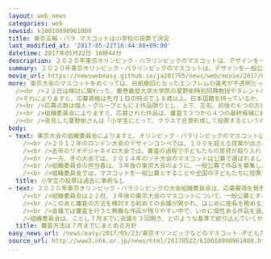 ```yaml
---
layout: web_news
categories: web
newsid: k10010990961000
title: 東京五輪・パラ マスコットは小学校の投票で決定
last_modified_at: '2017-05-22T16:44:00+09:00'
datetime: 2017年05月22日 16時44分
description: ２０２０年東京オリンピック・パラリンピックのマスコットは、デザインを一般公募し、最終的には全国の小学校のクラスごとの投票で決めることになりました。
summary: ２０２０年東京オリンピック・パラリンピックのマスコットは、デザインを一般公募し、最終的には全国の小学校のクラスごとの投票で決めることになりました。
movie_url: https://newswebeasy.github.io/ja201705/news/web/movie/2017/05/23/k10010990961000.mp4
more: 東京大会のマスコットをめぐっては、白紙撤回となったエンブレムの選考が不透明だったという批判を踏まえ、組織委員会が有識者による会議を重ねて、透明性のある選考方法を検討してきました。<br
  /><br />２２日は検討に関わった、慶應義塾大学大学院の夏野剛特別招聘教授やタレントの中川翔子さんなどが記者会見して、応募要項を発表しました。<br /><br
  />それによりますと、応募資格は先月１日の時点で１８歳以上。日本国籍を持っているか、日本在住の外国人とし、グループでの応募も可能で、１８歳未満でも代表者が条件を満たしていれば応募できるとしています。<br
  /><br />応募点数は個人・グループともに１作品限りとし、上下、左右、前後の６つの方向からのデザインに加えて、喜んでいる表情や競技をしている時などのポーズ、制作の意図などを記したプロフィールを提出するよう求めています。そして、ことし８月１日から１４日まで、専用のインターネットサイトで受け付けます。<br
  /><br />組織委員会によりますと、応募された作品は、審査で３つから４つの最終候補に絞り込まれ、全国の小学校のクラスごとに投票を行って、最も得票のあったデザインに決め、来年３月ごろに発表するとしています。また、来年夏ごろにはネーミングも決まる予定だということです。<br
  /><br />会見した夏野剛さんは「小学生にとって、クラスで合意形成して投票するというのは、東京大会でしか経験できない一生に残るものなので、ぜひ先生にも協力してもらいたい」と話していました。
body:
- text: 東京大会の組織委員会によりますと、オリンピック・パラリンピックのマスコットは、最近の大会では、実績のある広告会社やデザイナーが参加するコンペなどで選ばれるケースが多いということです。<br
    /><br />２０１２年のロンドン大会のデザインコンペでは、１００を超える提案が出され、目が１つしかない銀色のロボットのようなマスコットが選ばれました。<br
    /><br />去年のリオデジャネイロ大会では、審査の過程で子どもたちの意見が取り入れられたということですが、最終的にはコンペに勝ったデザイン会社が、ブラジルの豊かな自然をイメージした想像上の生き物をモチーフにしたマスコットに選んだということです。<br
    /><br />一方、冬の大会では、２０１４年のソチ大会のマスコットは公募で選ばれました。<br /><br />また、来年のピョンチャン大会では、組織委員会が業績などから選んだ会社にコンセプトを伝えてデザインを委託し、朝鮮半島に古くから伝わる神話に登場する動物がモチーフになりました。<br
    /><br />組織委員会の担当者は、３年後の東京大会のように、一般公募で作品を募集し、最終的に全国の小学校のクラスごとに投票をおこなってデザインを決めるのは、過去に事例がないと話しています。<br
    /><br />組織委員会では、マスコットを一般公募とすることや全国の子どもたちに投票を行ってもらうことで、大会への盛り上がりを全国に、各世代に広げていきたいという狙いがあります。
  title: 小学生の投票は過去に事例なし
- text: ２０２０年東京オリンピック・パラリンピックの大会組織委員会は、応募要項を発表したマスコットについて、ことし７月ごろまでに審査の方法などをまとめる方針を確認しました。<br
    /><br />組織委員会は２２日、３年後の東京大会のマスコットについて、一般公募とすることや、ことし８月１日から１４日まで、専用のインターネットサイトで提案を受け付けるなど、応募要項を発表しました。<br
    /><br />このあと審査の方法を検討する初めての会議が開かれ、はじめに座長を務める文化庁の宮田亮平長官が「キャラクター大国、日本から誕生するマスコットは関心が高く、どのように審査をするかは難しい問題だ。慎重を期して選考方法を考えたい」と話しました。<br
    /><br />会議では審査を行うと無難な作品が残りやすい中で、いかに個性ある作品を選んでいくかが大切だといった意見が出されたということです。<br /><br
    />組織委員会は、ことし７月までに会議を３回開き、どのような基準で絞り込んでいくかなど、具体的な審査方法をまとめる考えです。<br /><br />会議のメンバーで車いすを利用している垣内俊哉さんは「障害者にもマスコットを選んでもらえるような方法を考えていきたい」と話していました。
  title: 審査方法は７月までにまとめる方針
easy_news_url: /news/easy/2017/05/23/東京オリンピックなどのマスコット-子どもたちが選ぶ/
source_url: http://www3.nhk.or.jp/news/html/20170522/k10010990961000.html
...
```


